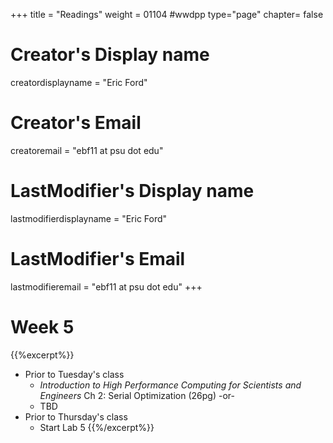 +++
title = "Readings"
weight = 01104  #wwdpp
type="page"
chapter= false

# Creator's Display name
creatordisplayname = "Eric Ford"
# Creator's Email
creatoremail = "ebf11 at psu dot edu"
# LastModifier's Display name
lastmodifierdisplayname = "Eric Ford"
# LastModifier's Email
lastmodifieremail = "ebf11 at psu dot edu"
+++


# Week 5
{{%excerpt%}}
- Prior to Tuesday's class
   + _Introduction to High Performance Computing for Scientists and Engineers_ Ch 2: Serial Optimization (26pg) -or- 
   + TBD
- Prior to Thursday's class
   + Start Lab 5
{{%/excerpt%}}
